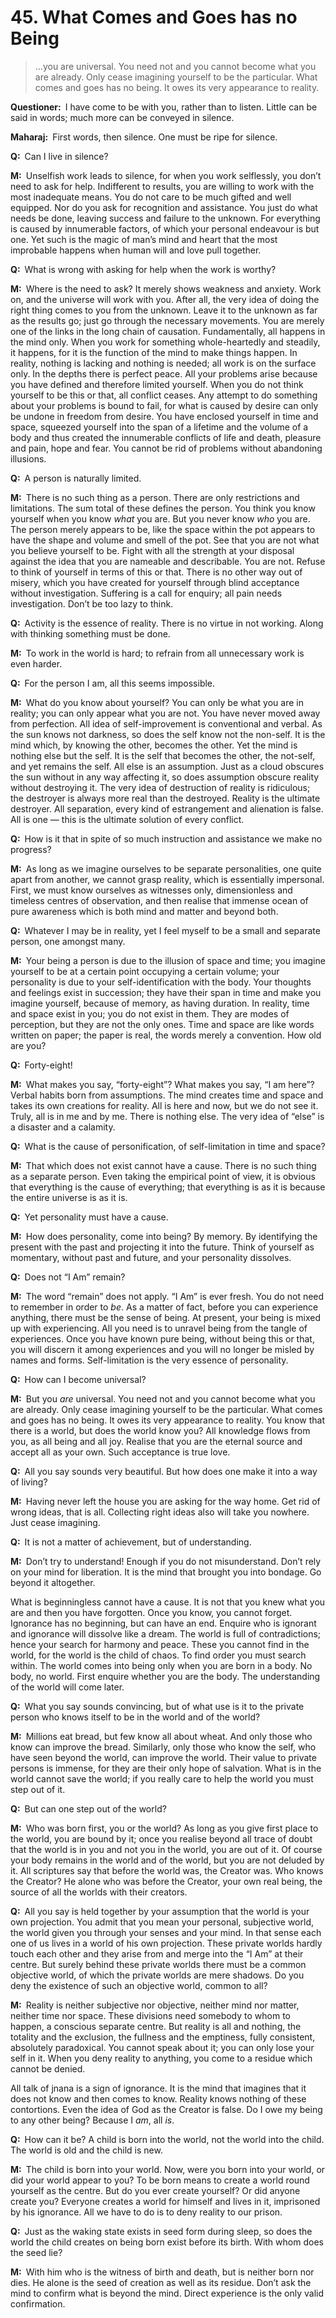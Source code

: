 # 45. What Comes and Goes has no Being

>…you are universal. You need not and you cannot become what you are already. Only cease imagining yourself to be the particular. What comes and goes has no being. It owes its very appearance to reality.

**Questioner:**&ensp;I have come to be with you, rather than to listen. Little can be said in words; much more can be conveyed in silence.

**Maharaj:**&ensp;First words, then silence. One must be ripe for silence.

**Q:**&ensp;Can I live in silence?

**M:**&ensp;Unselfish work leads to silence, for when you work selflessly, you don’t need to ask for help. Indifferent to results, you are willing to work with the most inadequate means. You do not care to be much gifted and well equipped. Nor do you ask for recognition and assistance. You just do what needs be done, leaving success and failure to the unknown. For everything is caused by innumerable factors, of which your personal endeavour is but one. Yet such is the magic of man’s mind and heart that the most improbable happens when human will and love pull together.

**Q:**&ensp;What is wrong with asking for help when the work is worthy?

**M:**&ensp;Where is the need to ask? It merely shows weakness and anxiety. Work on, and the universe will work with you. After all, the very idea of doing the right thing comes to you from the unknown. Leave it to the unknown as far as the results go; just go through the necessary movements. You are merely one of the links in the long chain of causation. Fundamentally, all happens in the mind only. When you work for something whole-heartedly and steadily, it happens, for it is the function of the mind to make things happen. In reality, nothing is lacking and nothing is needed; all work is on the surface only. In the depths there is perfect peace. All your problems arise because you have defined and therefore limited yourself. When you do not think yourself to be this or that, all conflict ceases. Any attempt to do something about your problems is bound to fail, for what is caused by desire can only be undone in freedom from desire. You have enclosed yourself in time and space, squeezed yourself into the span of a lifetime and the volume of a body and thus created the innumerable conflicts of life and death, pleasure and pain, hope and fear. You cannot be rid of problems without abandoning illusions.

**Q:**&ensp;A person is naturally limited.

**M:**&ensp;There is no such thing as a person. There are only restrictions and limitations. The sum total of these defines the person. You think you know yourself when you know *what* you are. But you never know *who* you are. The person merely appears to be, like the space within the pot appears to have the shape and volume and smell of the pot. See that you are not what you believe yourself to be. Fight with all the strength at your disposal against the idea that you are nameable and describable. You are not. Refuse to think of yourself in terms of this or that. There is no other way out of misery, which you have created for yourself through blind acceptance without investigation. Suffering is a call for enquiry; all pain needs investigation. Don’t be too lazy to think.

**Q:**&ensp;Activity is the essence of reality. There is no virtue in not working. Along with thinking something must be done.

**M:**&ensp;To work in the world is hard; to refrain from all unnecessary work is even harder.

**Q:**&ensp;For the person I am, all this seems impossible.

**M:**&ensp;What do you know about yourself? You can only be what you are in reality; you can only appear what you are not. You have never moved away from perfection. All idea of self-improvement is conventional and verbal. As the sun knows not darkness, so does the self know not the non-self. It is the mind which, by knowing the other, becomes the other. Yet the mind is nothing else but the self. It is the self that becomes the other, the not-self, and yet remains the self. All else is an assumption. Just as a cloud obscures the sun without in any way affecting it, so does assumption obscure reality without destroying it. The very idea of destruction of reality is ridiculous; the destroyer is always more real than the destroyed. Reality is the ultimate destroyer. All separation, every kind of estrangement and alienation is false. All is one — this is the ultimate solution of every conflict.

**Q:**&ensp;How is it that in spite of so much instruction and assistance we make no progress?

**M:**&ensp;As long as we imagine ourselves to be separate personalities, one quite apart from another, we cannot grasp reality, which is essentially impersonal. First, we must know ourselves as witnesses only, dimensionless and timeless centres of observation, and then realise that immense ocean of pure awareness which is both mind and matter and beyond both.

**Q:**&ensp;Whatever I may be in reality, yet I feel myself to be a small and separate person, one amongst many.

**M:**&ensp;Your being a person is due to the illusion of space and time; you imagine yourself to be at a certain point occupying a certain volume; your personality is due to your self-identification with the body. Your thoughts and feelings exist in succession; they have their span in time and make you imagine yourself, because of memory, as having duration. In reality, time and space exist in you; you do not exist in them. They are modes of perception, but they are not the only ones. Time and space are like words written on paper; the paper is real, the words merely a convention. How old are you?

**Q:**&ensp;Forty-eight!

**M:**&ensp;What makes you say, “forty-eight”? What makes you say, “I am here”? 
Verbal habits born from assumptions. The mind creates time and space and takes its own creations for reality. All is here and now, but we do not see it. Truly, all is in me and by me. There is nothing else. The very idea of “else” is a disaster and a calamity.

**Q:**&ensp;What is the cause of personification, of self-limitation in time and space?

**M:**&ensp;That which does not exist cannot have a cause. There is no such thing as a separate person. Even taking the empirical point of view, it is obvious that everything is the cause of everything; that everything is as it is because the entire universe is as it is.

**Q:**&ensp;Yet personality must have a cause.

**M:**&ensp;How does personality, come into being? By memory. By identifying the present with the past and projecting it into the future. Think of yourself as momentary, without past and future, and your personality dissolves.

**Q:**&ensp;Does not “I Am” remain?

**M:**&ensp;The word “remain” does not apply. “I Am” is ever fresh. You do not need to remember in order to *be*. As a matter of fact, before you can experience anything, there must be the sense of being. At present, your being is mixed up with experiencing. All you need is to unravel being from the tangle of experiences. Once you have known pure being, without being this or that, you will discern it among experiences and you will no longer be misled by names and forms. Self-limitation is the very essence of personality.

**Q:**&ensp;How can I become universal?

**M:**&ensp;But you *are* universal. You need not and you cannot become what you are already. Only cease imagining yourself to be the particular. What comes and goes has no being. It owes its very appearance to reality. You know that there is a world, but does the world know you? All knowledge flows from you, as all being and all joy. Realise that you are the eternal source and accept all as your own. Such acceptance is true love.

**Q:**&ensp;All you say sounds very beautiful. But how does one make it into a way of living?

**M:**&ensp;Having never left the house you are asking for the way home. Get rid of wrong ideas, that is all. Collecting right ideas also will take you nowhere. Just cease imagining.

**Q:**&ensp;It is not a matter of achievement, but of understanding.

**M:**&ensp;Don’t try to understand! Enough if you do not misunderstand. Don’t rely on your mind for liberation. It is the mind that brought you into bondage. Go beyond it altogether. 

What is beginningless cannot have a cause. It is not that you knew what you are and then you have forgotten. Once you know, you cannot forget. Ignorance has no beginning, but can have an end. Enquire who is ignorant and ignorance will dissolve like a dream. The world is full of contradictions; hence your search for harmony and peace. These you cannot find in the world, for the world is the child of chaos. To find order you must search within. The world comes into being only when you are born in a body. No body, no world. First enquire whether you are the body. The understanding of the world will come later.

**Q:**&ensp;What you say sounds convincing, but of what use is it to the private person who knows itself to be in the world and of the world?

**M:**&ensp;Millions eat bread, but few know all about wheat. And only those who know can improve the bread. Similarly, only those who know the self, who have seen beyond the world, can improve the world. Their value to private persons is immense, for they are their only hope of salvation. What is in the world cannot save the world; if you really care to help the world you must step out of it.

**Q:**&ensp;But can one step out of the world?

**M:**&ensp;Who was born first, you or the world? As long as you give first place to the world, you are bound by it; once you realise beyond all trace of doubt that the world is in you and not you in the world, you are out of it. Of course your body remains in the world and of the world, but you are not deluded by it. All scriptures say that before the world was, the Creator was. Who knows the Creator? He alone who was before the Creator, your own real being, the source of all the worlds with their creators.

**Q:**&ensp;All you say is held together by your assumption that the world is your own projection. You admit that you mean your personal, subjective world, the world given you through your senses and your mind. In that sense each one of us lives in a world of his own projection. These private worlds hardly touch each other and they arise from and merge into the “I Am” at their centre. But surely behind these private worlds there must be a common objective world, of which the private worlds are mere shadows. Do you deny the existence of such an objective world, common to all?

**M:**&ensp;Reality is neither subjective nor objective, neither mind nor matter, neither time nor space. These divisions need somebody to whom to happen, a conscious separate centre. But reality is all and nothing, the totality and the exclusion, the fullness and the emptiness, fully consistent, absolutely paradoxical. You cannot speak about it; you can only lose your self in it. When you deny reality to anything, you come to a residue which cannot be denied. 

All talk of <span data-tippy-content="Knowledge, especially the higher knowledge derived from meditation; “closely related to the knowledge of Brahman”.">jnana</span> is a sign of ignorance. It is the mind that imagines that it does not know and then comes to know. Reality knows nothing of these contortions. Even the idea of God as the Creator is false. Do I owe my being to any other being? Because I *am*, all *is*.

**Q:**&ensp;How can it be? A child is born into the world, not the world into the child. The world is old and the child is new.

**M:**&ensp;The child is born into your world. Now, were you born into your world, or did your world appear to you? To be born means to create a world round yourself as the centre. But do you ever create yourself? Or did anyone create you? Everyone creates a world for himself and lives in it, imprisoned by his ignorance. All we have to do is to deny reality to our prison.

**Q:**&ensp;Just as the waking state exists in seed form during sleep, so does the world the child creates on being born exist before its birth. With whom does the seed lie?

**M:**&ensp;With him who is the witness of birth and death, but is neither born nor dies. He alone is the seed of creation as well as its residue. Don’t ask the mind to confirm what is beyond the mind. Direct experience is the only valid confirmation.

<script>
export default {
  props: ["slot-key"],
  mounted () {
    tippy("[data-tippy-content]", {allowHTML: true});
  }
}
</script>
